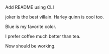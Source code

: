Add README using CLI

joker is the best villain.
Harley quinn is cool too.

Blue is my favorite color.

I prefer coffee much better than tea.

Now should be working.


